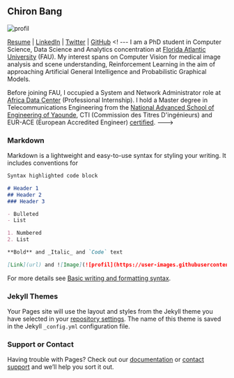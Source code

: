 ## Chiron Bang

![profil](https://user-images.githubusercontent.com/52039386/150623083-d98234bc-e2ba-4bf9-8c45-ee1c04caf59d.jpg)

[Resume](https://github.com/chiron-bang/chiron-bang.github.io/blob/main/Resume.pdf)  |  [LinkedIn](https://cm.linkedin.com/in/chiron-bang) | [Twitter](https://twitter.com/chiron_bang) | [GitHub](https://github.com/chiron-bang)
 <! ---
I am a PhD student in Computer Science, Data Science and Analytics concentration at [Florida Atlantic University](fau.edu) (FAU). My interest spans on Computer Vision for medical image analysis and scene understanding, Reinforcement Learning in the aim of approaching Artificial General Intelligence and Probabilistic Graphical Models.

Before joining FAU, I occupied a System and Network Administrator role at [Africa Data Center](https://www.adac.cm/) (Professional Internship). I  hold a Master degree in Telecommunications Engineering from the [National Advanced School of Engineering of Yaounde](https://polytechnique.cm/), CTI (Commission des Titres D'ingénieurs) and EUR-ACE (European Accredited Engineer) [certified](https://accreditation.org/university/cm/ecole-nationale-superieure-polytechnique-de-yaounde).  --->


### Markdown

Markdown is a lightweight and easy-to-use syntax for styling your writing. It includes conventions for

```markdown
Syntax highlighted code block

# Header 1
## Header 2
### Header 3

- Bulleted
- List

1. Numbered
2. List

**Bold** and _Italic_ and `Code` text

[Link](url) and ![Image](![profil](https://user-images.githubusercontent.com/52039386/150623073-7c4679ca-373b-44c8-b76c-81087d6c126f.jpg))
```

For more details see [Basic writing and formatting syntax](https://docs.github.com/en/github/writing-on-github/getting-started-with-writing-and-formatting-on-github/basic-writing-and-formatting-syntax).

### Jekyll Themes

Your Pages site will use the layout and styles from the Jekyll theme you have selected in your [repository settings](https://github.com/chiron-bang/chiron-bang.github.io/settings/pages). The name of this theme is saved in the Jekyll `_config.yml` configuration file.

### Support or Contact

Having trouble with Pages? Check out our [documentation](https://docs.github.com/categories/github-pages-basics/) or [contact support](https://support.github.com/contact) and we’ll help you sort it out.
